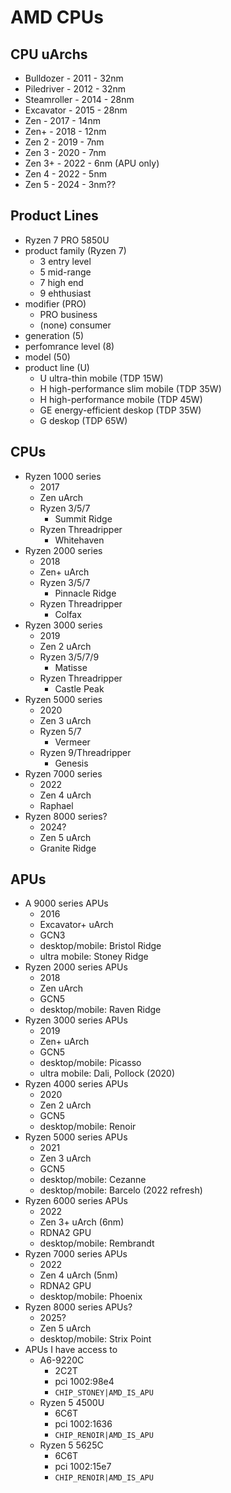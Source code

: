 AMD CPUs
========

## CPU uArchs

- Bulldozer   - 2011 - 32nm
- Piledriver  - 2012 - 32nm
- Steamroller - 2014 - 28nm
- Excavator   - 2015 - 28nm
- Zen         - 2017 - 14nm
- Zen+        - 2018 - 12nm
- Zen 2       - 2019 - 7nm
- Zen 3       - 2020 - 7nm
- Zen 3+      - 2022 - 6nm (APU only)
- Zen 4       - 2022 - 5nm
- Zen 5       - 2024 - 3nm??

## Product Lines

- Ryzen 7 PRO 5850U 
- product family (Ryzen 7)
  - 3 entry level
  - 5 mid-range
  - 7 high end
  - 9 ehthusiast
- modifier (PRO)
  - PRO business
  - (none) consumer
- generation (5)
- perfomrance level (8)
- model (50)
- product line (U)
  - U ultra-thin mobile (TDP 15W)
  - H high-performance slim mobile (TDP 35W)
  - H high-performance mobile (TDP 45W)
  - GE energy-efficient deskop (TDP 35W)
  - G deskop (TDP 65W)

## CPUs

- Ryzen 1000 series
  - 2017
  - Zen uArch
  - Ryzen 3/5/7
    - Summit Ridge
  - Ryzen Threadripper
    - Whitehaven
- Ryzen 2000 series
  - 2018
  - Zen+ uArch
  - Ryzen 3/5/7
    - Pinnacle Ridge
  - Ryzen Threadripper
    - Colfax
- Ryzen 3000 series
  - 2019
  - Zen 2 uArch
  - Ryzen 3/5/7/9
    - Matisse
  - Ryzen Threadripper
    - Castle Peak
- Ryzen 5000 series
  - 2020
  - Zen 3 uArch
  - Ryzen 5/7
    - Vermeer
  - Ryzen 9/Threadripper
    - Genesis
- Ryzen 7000 series
  - 2022
  - Zen 4 uArch
  - Raphael
- Ryzen 8000 series?
  - 2024?
  - Zen 5 uArch
  - Granite Ridge

## APUs

- A 9000 series APUs
  - 2016
  - Excavator+ uArch
  - GCN3
  - desktop/mobile: Bristol Ridge
  - ultra mobile: Stoney Ridge
- Ryzen 2000 series APUs
  - 2018
  - Zen uArch
  - GCN5
  - desktop/mobile: Raven Ridge
- Ryzen 3000 series APUs
  - 2019
  - Zen+ uArch
  - GCN5
  - desktop/mobile: Picasso
  - ultra mobile: Dali, Pollock (2020)
- Ryzen 4000 series APUs
  - 2020
  - Zen 2 uArch
  - GCN5
  - desktop/mobile: Renoir
- Ryzen 5000 series APUs
  - 2021
  - Zen 3 uArch
  - GCN5
  - desktop/mobile: Cezanne
  - desktop/mobile: Barcelo (2022 refresh)
- Ryzen 6000 series APUs
  - 2022
  - Zen 3+ uArch (6nm)
  - RDNA2 GPU
  - desktop/mobile: Rembrandt
- Ryzen 7000 series APUs
  - 2022
  - Zen 4 uArch (5nm)
  - RDNA2 GPU
  - desktop/mobile: Phoenix
- Ryzen 8000 series APUs?
  - 2025?
  - Zen 5 uArch
  - desktop/mobile: Strix Point
- APUs I have access to
  - A6-9220C
    - 2C2T
    - pci 1002:98e4
    - `CHIP_STONEY|AMD_IS_APU`
  - Ryzen 5 4500U
    - 6C6T
    - pci 1002:1636
    - `CHIP_RENOIR|AMD_IS_APU`
  - Ryzen 5 5625C
    - 6C6T
    - pci 1002:15e7
    - `CHIP_RENOIR|AMD_IS_APU`
